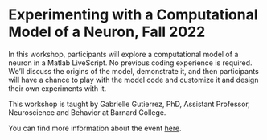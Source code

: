# Experimenting with a Computational Model of a Neuron, Fall 2022

In this workshop, participants will explore a computational model of a neuron in a Matlab LiveScript. No previous coding experience is required. We’ll discuss the origins of the model, demonstrate it, and then participants will have a chance to play with the model code and customize it and design their own experiments with it.

This workshop is taught by Gabrielle Gutierrez, PhD, Assistant Professor, Neuroscience and Behavior at Barnard College.

You can find more information about the event [here](https://csc.barnard.edu/events/workshop-experimenting-computational-model-neuron).
